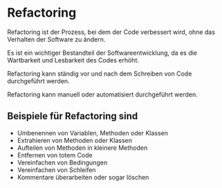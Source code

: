 # Refactoring

Refactoring ist der Prozess, bei dem der Code verbessert wird, ohne das Verhalten der Software zu ändern. 

Es ist ein wichtiger Bestandteil der Softwareentwicklung, da es die Wartbarkeit und Lesbarkeit des Codes erhöht.

Refactoring kann ständig vor und nach dem Schreiben von Code durchgeführt werden. 

Refactoring kann manuell oder automatisiert durchgeführt werden.

## Beispiele für Refactoring sind

- Umbenennen von Variablen, Methoden oder Klassen
- Extrahieren von Methoden oder Klassen
- Aufteilen von Methoden in kleinere Methoden
- Entfernen von totem Code
- Vereinfachen von Bedingungen
- Vereinfachen von Schleifen
- Kommentare überarbeiten oder sogar löschen